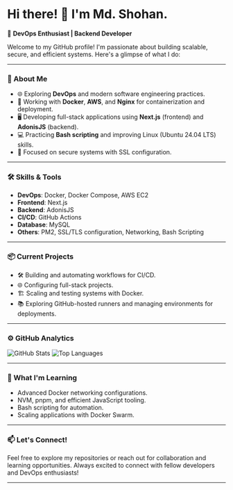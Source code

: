 # Hi there! 👋 I'm Md. Shohan.

🌟 **DevOps Enthusiast | Backend Developer**

Welcome to my GitHub profile! I'm passionate about building scalable, secure, and efficient systems. Here's a glimpse of what I do:

---

### 🚀 About Me
- 🌐 Exploring **DevOps** and modern software engineering practices.
- 🔧 Working with **Docker**, **AWS**, and **Nginx** for containerization and deployment.
- 🖥️ Developing full-stack applications using **Next.js** (frontend) and **AdonisJS** (backend).
- 💻 Practicing **Bash scripting** and improving Linux (Ubuntu 24.04 LTS) skills.
- 🌟 Focused on secure systems with SSL configuration.

---

### 🛠️ Skills & Tools
- **DevOps**: Docker, Docker Compose, AWS EC2
- **Frontend**: Next.js
- **Backend**: AdonisJS
- **CI/CD**: GitHub Actions
- **Database**: MySQL
- **Others**: PM2, SSL/TLS configuration, Networking, Bash Scripting

---

### 📦 Current Projects
- 🛠 Building and automating workflows for CI/CD.
- 🌐 Configuring full-stack projects.
- 🏗 Scaling and testing systems with Docker.
- 📚 Exploring GitHub-hosted runners and managing environments for deployments.

---

### ⚙️ GitHub Analytics
![GitHub Stats](https://github-readme-stats.vercel.app/api?username=shohan2032&show_icons=true&theme=radical)
![Top Languages](https://github-readme-stats.vercel.app/api/top-langs/?username=shohan2032&layout=compact&theme=radical)

---

### 🌱 What I'm Learning
- Advanced Docker networking configurations.
- NVM, pnpm, and efficient JavaScript tooling.
- Bash scripting for automation.
- Scaling applications with Docker Swarm.

---

### 📫 Let's Connect!
Feel free to explore my repositories or reach out for collaboration and learning opportunities. Always excited to connect with fellow developers and DevOps enthusiasts!

---


